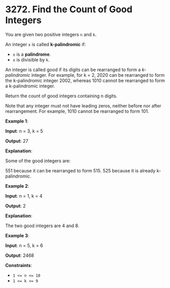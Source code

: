 
# 3272. Find the Count of Good Integers

You are given two positive integers `n` and `k`.

An integer `x` is called **k-palindromic** if:

- `x` is a **palindrome**.
- `x` is divisible by `k`.

An integer is called good if its digits can be rearranged to form a *k-palindromic* integer. For example, for k = 2, 2020 can be rearranged to form the k-palindromic integer 2002, whereas 1010 cannot be rearranged to form a k-palindromic integer.

Return the count of good integers containing n digits.

Note that any integer must not have leading zeros, neither before nor after rearrangement. For example, 1010 cannot be rearranged to form 101.

**Example 1**:

**Input**: n = 3, k = 5

**Output**: 27

**Explanation**:

Some of the good integers are:

551 because it can be rearranged to form 515.
525 because it is already k-palindromic.

**Example 2**:

**Input**: n = 1, k = 4

**Output**: 2

**Explanation**:

The two good integers are 4 and 8.

**Example 3**:

**Input**: n = 5, k = 6

**Output**: 2468

**Constraints**:

- `1 <= n <= 10`
- `1 <= k <= 9`
